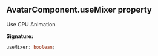 
## AvatarComponent.useMixer property

Use CPU Animation

**Signature:**

```typescript
useMixer: boolean;
```
